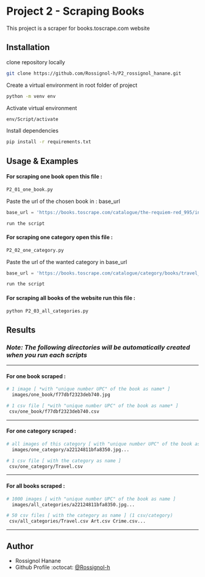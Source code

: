 
# Project 2 - Scraping Books

This project is a scraper for books.toscrape.com website


## Installation

clone repository locally

```bash
git clone https://github.com/Rossignol-h/P2_rossignol_hanane.git
```
Create a virtual environment in root folder of project

```bash
python -m venv env
```
Activate virtual environment
```bash
env/Script/activate
```
Install dependencies
```bash
pip install -r requirements.txt
```
## Usage & Examples

#### For scraping one book open this file :
```python
P2_01_one_book.py
```
Paste the url of the chosen book in : base_url
```python
base_url = 'https://books.toscrape.com/catalogue/the-requiem-red_995/index.html'
```
```python
run the script
```

#### For scraping one category open this file :
```python
P2_02_one_category.py
```
Paste the url of the wanted category in base_url
```python
base_url = 'https://books.toscrape.com/catalogue/category/books/travel_2/index.html'
```
```python
run the script
```
#### For scraping all books of the website run this file :
```python
python P2_03_all_categories.py
```
## Results 
### *Note: The following directories will be automatically created when you run each scripts*
***
#### For one book scraped :

```bash
# 1 image [ *with "unique number UPC" of the book as name* ]
  images/one_book/f77dbf2323deb740.jpg
```

```bash
# 1 csv file [ *with "unique number UPC" of the book as name* ]
 csv/one_book/f77dbf2323deb740.csv
```

***
#### **For one category scraped :**

```bash
# all images of this category [ with "unique number UPC" of the book as name ]
  images/one_category/a22124811bfa8350.jpg...
```

```bash
# 1 csv file [ with the category as name ]
 csv/one_category/Travel.csv
 ```

***
#### **For all books scraped :**
 

```bash
# 1000 images [ with "unique number UPC" of the book as name ]
  images/all_categories/a22124811bfa8350.jpg...
```
```bash
# 50 csv files [ with the category as name ] (1 csv/category)
 csv/all_categories/Travel.csv Art.csv Crime.csv...
```

***
## Author

- Rossignol Hanane 
- Github Profile :octocat: [@Rossignol-h](https://github.com/Rossignol-h)

